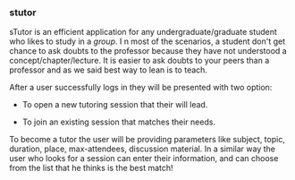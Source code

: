 ### stutor
sTutor is an efficient application for any undergraduate/graduate student who likes to study in a _group_. I  n most of the scenarios, a student don't get chance to ask doubts to the professor because they have not understood a concept/chapter/lecture. It is easier to ask doubts to your peers than a professor and as we said best way to lean is to teach.

After a user successfully logs in they will be presented with two option:

* To open a new tutoring session that their will lead.

* To join an existing session that matches their needs.

To become a tutor the user will be providing parameters like subject, topic, duration, place, max-attendees, discussion material. In a similar way the user who looks for a session can enter their information, and can choose from the list that he thinks is the best match!

